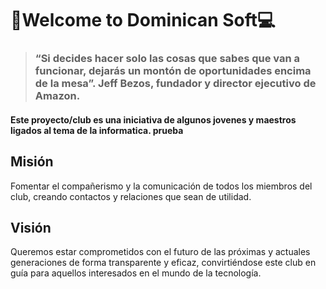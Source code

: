 # 📱Welcome to Dominican Soft💻

> ### **“Si decides hacer solo las cosas que sabes que van a funcionar, dejarás un montón de oportunidades encima de la mesa”.** Jeff Bezos, fundador y director ejecutivo de Amazon.

#### Este proyecto/club es una iniciativa de algunos jovenes  y maestros ligados al tema de la informatica. prueba

## Misión
Fomentar el compañerismo y la comunicación de todos los miembros del club, creando contactos y relaciones que sean de utilidad.

## Visión

Queremos estar comprometidos con el futuro de las próximas y actuales generaciones de forma transparente y eficaz, convirtiéndose este club en guía para aquellos interesados en el mundo de la tecnología.